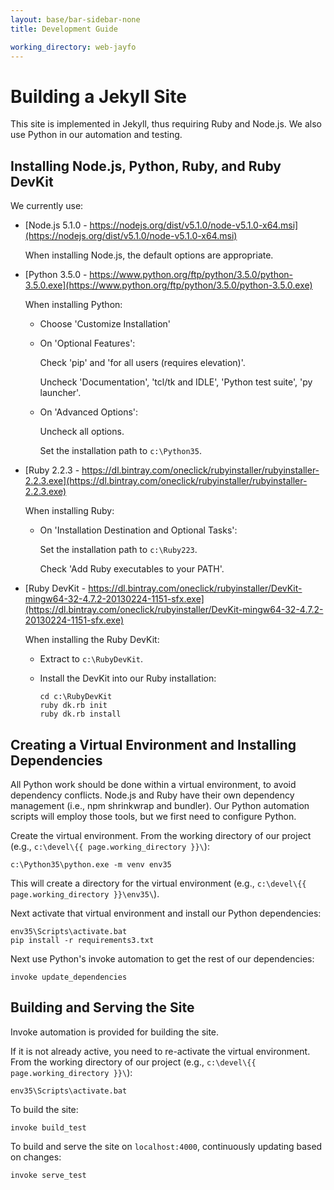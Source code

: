 ```yaml
---
layout: base/bar-sidebar-none
title: Development Guide

working_directory: web-jayfo
---
```


# Building a Jekyll Site

This site is implemented in Jekyll, thus requiring Ruby and Node.js. We also use Python in our automation and testing.

## Installing Node.js, Python, Ruby, and Ruby DevKit

We currently use:

- [Node.js 5.1.0 - https://nodejs.org/dist/v5.1.0/node-v5.1.0-x64.msi](https://nodejs.org/dist/v5.1.0/node-v5.1.0-x64.msi)

  When installing Node.js, the default options are appropriate.

- [Python 3.5.0 - https://www.python.org/ftp/python/3.5.0/python-3.5.0.exe](https://www.python.org/ftp/python/3.5.0/python-3.5.0.exe)

  When installing Python:

  - Choose 'Customize Installation'
  - On 'Optional Features':

    Check 'pip' and 'for all users (requires elevation)'.

    Uncheck 'Documentation', 'tcl/tk and IDLE', 'Python test suite', 'py launcher'.

  - On 'Advanced Options':
 
    Uncheck all options.
  
    Set the installation path to `c:\Python35`.

- [Ruby 2.2.3 - https://dl.bintray.com/oneclick/rubyinstaller/rubyinstaller-2.2.3.exe](https://dl.bintray.com/oneclick/rubyinstaller/rubyinstaller-2.2.3.exe)

  When installing Ruby:

  - On 'Installation Destination and Optional Tasks':
 
    Set the installation path to `c:\Ruby223`.
  
    Check 'Add Ruby executables to your PATH'.

- [Ruby DevKit - https://dl.bintray.com/oneclick/rubyinstaller/DevKit-mingw64-32-4.7.2-20130224-1151-sfx.exe](https://dl.bintray.com/oneclick/rubyinstaller/DevKit-mingw64-32-4.7.2-20130224-1151-sfx.exe)

  When installing the Ruby DevKit:

  - Extract to `c:\RubyDevKit`.

  - Install the DevKit into our Ruby installation:
  
    ~~~
    cd c:\RubyDevKit
    ruby dk.rb init
    ruby dk.rb install
    ~~~

## Creating a Virtual Environment and Installing Dependencies

All Python work should be done within a virtual environment, to avoid dependency conflicts.
Node.js and Ruby have their own dependency management (i.e., npm shrinkwrap and bundler).
Our Python automation scripts will employ those tools, but we first need to configure Python.

Create the virtual environment. From the working directory of our project (e.g., `c:\devel\{{ page.working_directory }}\`):

    c:\Python35\python.exe -m venv env35    

This will create a directory for the virtual environment (e.g., `c:\devel\{{ page.working_directory }}\env35\`).

Next activate that virtual environment and install our Python dependencies: 

    env35\Scripts\activate.bat
    pip install -r requirements3.txt

Next use Python's invoke automation to get the rest of our dependencies:

    invoke update_dependencies

## Building and Serving the Site

Invoke automation is provided for building the site.  

If it is not already active, you need to re-activate the virtual environment.
From the working directory of our project (e.g., `c:\devel\{{ page.working_directory }}\`):

    env35\Scripts\activate.bat

To build the site:
    
    invoke build_test

To build and serve the site on `localhost:4000`, continuously updating based on changes:

    invoke serve_test
